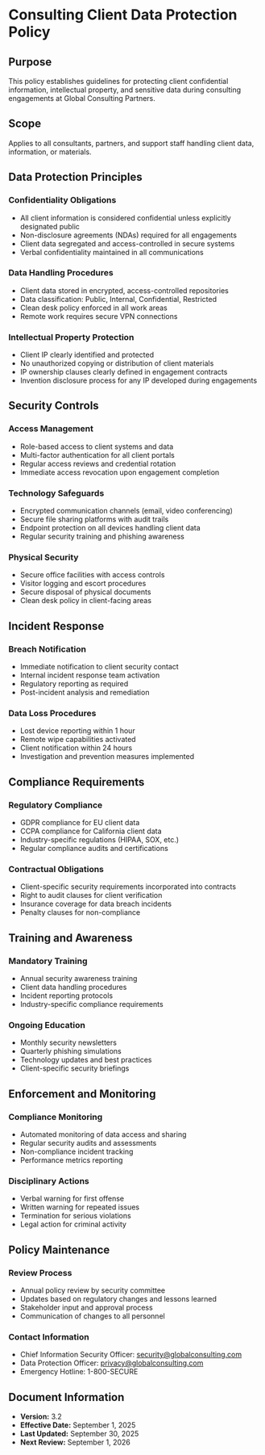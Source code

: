 # Consulting Client Data Protection Policy

## Purpose
This policy establishes guidelines for protecting client confidential information, intellectual property, and sensitive data during consulting engagements at Global Consulting Partners.

## Scope
Applies to all consultants, partners, and support staff handling client data, information, or materials.

## Data Protection Principles

### Confidentiality Obligations
- All client information is considered confidential unless explicitly designated public
- Non-disclosure agreements (NDAs) required for all engagements
- Client data segregated and access-controlled in secure systems
- Verbal confidentiality maintained in all communications

### Data Handling Procedures
- Client data stored in encrypted, access-controlled repositories
- Data classification: Public, Internal, Confidential, Restricted
- Clean desk policy enforced in all work areas
- Remote work requires secure VPN connections

### Intellectual Property Protection
- Client IP clearly identified and protected
- No unauthorized copying or distribution of client materials
- IP ownership clauses clearly defined in engagement contracts
- Invention disclosure process for any IP developed during engagements

## Security Controls

### Access Management
- Role-based access to client systems and data
- Multi-factor authentication for all client portals
- Regular access reviews and credential rotation
- Immediate access revocation upon engagement completion

### Technology Safeguards
- Encrypted communication channels (email, video conferencing)
- Secure file sharing platforms with audit trails
- Endpoint protection on all devices handling client data
- Regular security training and phishing awareness

### Physical Security
- Secure office facilities with access controls
- Visitor logging and escort procedures
- Secure disposal of physical documents
- Clean desk policy in client-facing areas

## Incident Response

### Breach Notification
- Immediate notification to client security contact
- Internal incident response team activation
- Regulatory reporting as required
- Post-incident analysis and remediation

### Data Loss Procedures
- Lost device reporting within 1 hour
- Remote wipe capabilities activated
- Client notification within 24 hours
- Investigation and prevention measures implemented

## Compliance Requirements

### Regulatory Compliance
- GDPR compliance for EU client data
- CCPA compliance for California client data
- Industry-specific regulations (HIPAA, SOX, etc.)
- Regular compliance audits and certifications

### Contractual Obligations
- Client-specific security requirements incorporated into contracts
- Right to audit clauses for client verification
- Insurance coverage for data breach incidents
- Penalty clauses for non-compliance

## Training and Awareness

### Mandatory Training
- Annual security awareness training
- Client data handling procedures
- Incident reporting protocols
- Industry-specific compliance requirements

### Ongoing Education
- Monthly security newsletters
- Quarterly phishing simulations
- Technology updates and best practices
- Client-specific security briefings

## Enforcement and Monitoring

### Compliance Monitoring
- Automated monitoring of data access and sharing
- Regular security audits and assessments
- Non-compliance incident tracking
- Performance metrics reporting

### Disciplinary Actions
- Verbal warning for first offense
- Written warning for repeated issues
- Termination for serious violations
- Legal action for criminal activity

## Policy Maintenance

### Review Process
- Annual policy review by security committee
- Updates based on regulatory changes and lessons learned
- Stakeholder input and approval process
- Communication of changes to all personnel

### Contact Information
- Chief Information Security Officer: security@globalconsulting.com
- Data Protection Officer: privacy@globalconsulting.com
- Emergency Hotline: 1-800-SECURE

## Document Information
- **Version:** 3.2
- **Effective Date:** September 1, 2025
- **Last Updated:** September 30, 2025
- **Next Review:** September 1, 2026
